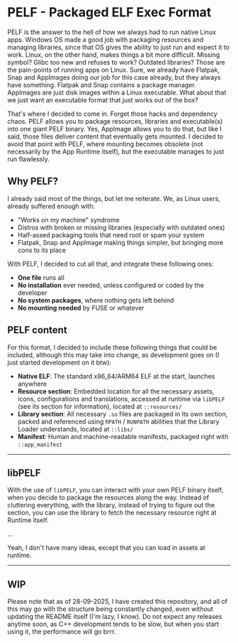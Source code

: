 # PELF - Packaged ELF Exec Format
PELF is the answer to the hell of how we always had to run native Linux apps. Windows OS made
a good job with packaging resources and managing libraries, since that OS gives the ability
to just run and expect it to work. Linux, on the other hand, makes things a bit more difficult.
Missing symbol? Glibc too new and refuses to work? Outdated libraries? Those are the pain-points
of running apps on Linux. Sure, we already have Flatpak, Snap and AppImages doing our job for
this case already, but they always have something. Flatpak and Snap contains a package manager.
AppImages are just disk images within a Linux executable. What about that we just want an
executable format that just works out of the box?

That's where I decided to come in. Forget those hacks and dependency chaos. PELF allows you to
package resources, libraries and executable(s) into one giant PELF binary. Yes, AppImage allows
you to do that, but like I said, those files deliver content that eventually gets mounted.
I decided to avoid that point with PELF, where mounting becomes obsolete (not necessarily by the
App Runtime itself), but the executable manages to just run flawlessly.

## Why PELF?
I already said most of the things, but let me reiterate. We, as Linux users, already suffered
enough with:
- "Works on my machine" syndrome
- Distros with broken or missing libraries (especially with outdated ones)
- Half-assed packaging tools that need root or spam your system
- Flatpak, Snap and AppImage making things simpler, but bringing more cons to its place

With PELF, I decided to cut all that, and integrate these following ones:
- **One file** runs all
- **No installation** ever needed, unless configured or coded by the developer
- **No system packages**, where nothing gets left behind
- **No mounting needed** by FUSE or whatever

## PELF content
For this format, I decided to include these following things that could be included, although
this may take into change, as development goes on (I just started development on it btw):
- **Native ELF**: The standard x86_64/ARM64 ELF at the start, launches anywhere
- **Resource section**: Embedded location for all the necessary assets, icons, configurations
  and translations, accessed at runtime via `libPELF` (see its section for information),
  located at `::resources/`
- **Library section**: All necessary `.so` files are packaged in its own section, packed and
  referenced using `RPATH` / `RUNPATH` abilities that the Library Loader understands, located
  at `::libs/`
- **Manifest**: Human and machine-readable manifests, packaged right with `::app_manifest`

---

## libPELF
With the use of `libPELF`, you can interact with your own PELF binary itself, when you 
decide to package the resources along the way. Instead of cluttering everything, with the
library, instead of trying to figure out the section, you can use the library to fetch the
necessary resource right at Runtime itself.

...

Yeah, I don't have many ideas, except that you can load in assets at runtime.

---

## WIP
Please note that as of 28-09-2025, I have created this repository, and all of this may go
with the structure being constantly changed, even without updating the README itself (I'm
lazy, I know). Do not expect any releases anytime soon, as C++ development tends to be slow,
but when you start using it, the performance will go brrr.